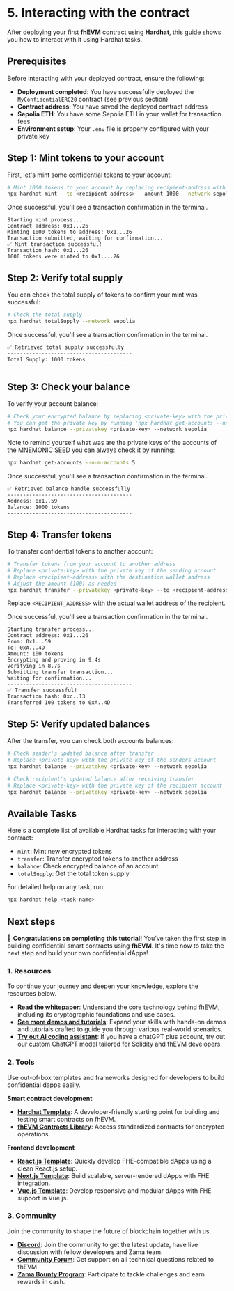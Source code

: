 # 5. Interacting with the contract

After deploying your first **fhEVM** contract using **Hardhat**, this guide shows you how to interact with it using Hardhat tasks.

## Prerequisites

Before interacting with your deployed contract, ensure the following:

- **Deployment completed**: You have successfully deployed the `MyConfidentialERC20` contract (see previous section)
- **Contract address**: You have saved the deployed contract address
- **Sepolia ETH**: You have some Sepolia ETH in your wallet for transaction fees
- **Environment setup**: Your `.env` file is properly configured with your private key

## Step 1: Mint tokens to your account

First, let's mint some confidential tokens to your account:

```sh
# Mint 1000 tokens to your account by replacing recipient-address with your address
npx hardhat mint --to <recipient-address> --amount 1000 --network sepolia
```

Once successful, you'll see a transaction confirmation in the terminal.

```
Starting mint process...
Contract address: 0x1...26
Minting 1000 tokens to address: 0x1...26
Transaction submitted, waiting for confirmation...
✅ Mint transaction successful!
Transaction hash: 0x1...26
1000 tokens were minted to 0x1....26
```

## Step 2: Verify total supply

You can check the total supply of tokens to confirm your mint was successful:

```sh
# Check the total supply
npx hardhat totalSupply --network sepolia
```

Once successful, you'll see a transaction confirmation in the terminal.

```
✅ Retrieved total supply successfully
----------------------------------------
Total Supply: 1000 tokens
----------------------------------------
```

## Step 3: Check your balance

To verify your account balance:

```sh
# Check your encrypted balance by replacing <private-key> with the private key of the account you want to check
# You can get the private key by running 'npx hardhat get-accounts --num-accounts 5'
npx hardhat balance --privatekey <private-key> --network sepolia
```

Note to remind yourself what was are the private keys of the accounts of the MNEMONIC SEED you can always check it by running:

```sh
npx hardhat get-accounts --num-accounts 5
```

Once successful, you'll see a transaction confirmation in the terminal.

```
✅ Retrieved balance handle successfully
----------------------------------------
Address: 0x1..59
Balance: 1000 tokens
----------------------------------------
```

## Step 4: Transfer tokens

To transfer confidential tokens to another account:

```sh
# Transfer tokens from your account to another address
# Replace <private-key> with the private key of the sending account
# Replace <recipient-address> with the destination wallet address
# Adjust the amount (100) as needed
npx hardhat transfer --privatekey <private-key> --to <recipient-address> --amount 100 --network sepolia
```

Replace `<RECIPIENT_ADDRESS>` with the actual wallet address of the recipient.

Once successful, you'll see a transaction confirmation in the terminal.

```
Starting transfer process...
Contract address: 0x1...26
From: 0x1...59
To: 0xA...4D
Amount: 100 tokens
Encrypting and proving in 9.4s
Verifying in 8.7s
Submitting transfer transaction...
Waiting for confirmation...
----------------------------------------
✅ Transfer successful!
Transaction hash: 0xc..13
Transferred 100 tokens to 0xA..4D
```

## Step 5: Verify updated balances

After the transfer, you can check both accounts balances:

```sh
# Check sender's updated balance after transfer
# Replace <private-key> with the private key of the senders account
npx hardhat balance --privatekey <private-key> --network sepolia

# Check recipient's updated balance after receiving transfer
# Replace <private-key> with the private key of the recipient account
npx hardhat balance --privatekey <private-key> --network sepolia
```

## Available Tasks

Here's a complete list of available Hardhat tasks for interacting with your contract:

- `mint`: Mint new encrypted tokens
- `transfer`: Transfer encrypted tokens to another address
- `balance`: Check encrypted balance of an account
- `totalSupply`: Get the total token supply

For detailed help on any task, run:

```sh
npx hardhat help <task-name>
```

## Next steps

🎉 **Congratulations on completing this tutorial!** You’ve taken the first step in building confidential smart contracts using **fhEVM**. It's time now to take the next step and build your own confidential dApps!

### 1. Resources

To continue your journey and deepen your knowledge, explore the resources below.

- [**Read the whitepaper**](https://github.com/zama-ai/fhevm/blob/main/fhevm-whitepaper-v2.pdf): Understand the core technology behind fhEVM, including its cryptographic foundations and use cases.
- [**See more demos and tutorials**](../../../tutorials/see-all-tutorials.md): Expand your skills with hands-on demos and tutorials crafted to guide you through various real-world scenarios.
- [**Try out AI coding assistant**](https://chatgpt.com/g/g-67518aee3c708191b9f08d077a7d6fa1-zama-solidity-developer): If you have a chatGPT plus account, try out our custom ChatGPT model tailored for Solidity and fhEVM developers.

### 2. Tools

Use out-of-box templates and frameworks designed for developers to build confidential dapps easily.

**Smart contract development**

- [**Hardhat Template**](https://github.com/zama-ai/fhevm-hardhat-template): A developer-friendly starting point for building and testing smart contracts on fhEVM.
- [**fhEVM Contracts Library**](https://github.com/zama-ai/fhevm-contracts): Access standardized contracts for encrypted operations.

**Frontend development**

- [**React.js Template**](https://github.com/zama-ai/fhevm-react-template): Quickly develop FHE-compatible dApps using a clean React.js setup.
- [**Next.js Template**](https://github.com/zama-ai/fhevm-next-template): Build scalable, server-rendered dApps with FHE integration.
- [**Vue.js Template**](https://github.com/zama-ai/fhevm-vue-template): Develop responsive and modular dApps with FHE support in Vue.js.

### 3. Community

Join the community to shape the future of blockchain together with us.

- [**Discord**](https://discord.gg/zama-ai): Join the community to get the latest update, have live discussion with fellow developers and Zama team.
- [**Community Forum**](https://community.zama.ai/): Get support on all technical questions related to fhEVM
- [**Zama Bounty Program**](https://github.com/zama-ai/bounty-program): Participate to tackle challenges and earn rewards in cash.
